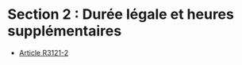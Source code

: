 # Section 2 : Durée légale et heures supplémentaires

* [Article R3121-2](./LEGIARTI000018534638.md)
